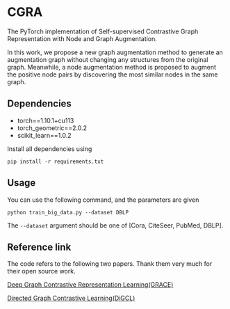 # CGRA

The PyTorch implementation of Self-supervised Contrastive Graph Representation with Node and Graph Augmentation.

In this work, we propose a new graph augmentation method to generate an augmentation graph without changing any structures from the original graph. Meanwhile, a node augmentation method is proposed to augment the positive node pairs by discovering the most similar nodes in the same graph. 


## Dependencies

- torch==1.10.1+cu113
- torch_geometric==2.0.2
- scikit_learn==1.0.2

Install all dependencies using

```
pip install -r requirements.txt
```

## Usage

You can use the following command, and the parameters are given

```shell
python train_big_data.py --dataset DBLP
```

The `--dataset` argument should be one of [Cora, CiteSeer, PubMed, DBLP].

## Reference link

The code refers to the following two papers. Thank them very much for their open source work.

[Deep Graph Contrastive Representation Learning(GRACE)](https://github.com/CRIPAC-DIG/GRACE)

[Directed Graph Contrastive Learning(DiGCL)](https://github.com/flyingtango/DiGCL)

